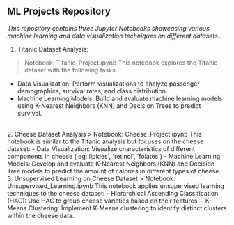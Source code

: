 **ML Projects Repository**
----------------------
*This repository contains three Jupyter Notebooks showcasing various machine learning and data visualization techniques on different datasets.*

1. Titanic Dataset Analysis:
> Notebook: Titanic_Project.ipynb
 This notebook explores the Titanic dataset with the following tasks:
- Data Visualization: Perform visualizations to analyze passenger demographics, survival rates, and class distribution.
- Machine Learning Models: Build and evaluate machine learning models using K-Nearest Neighbors (KNN) and Decision Trees to predict survival.

</br>
2. Cheese Dataset Analysis
> Notebook: Cheese_Project.ipynb
 This notebook is similar to the Titanic analysis but focuses on the cheese dataset:
- Data Visualization: Visualize characteristics of different components in cheese ( eg:'lipides', 'retinol', 'folates')
- Machine Learning Models: Develop and evaluate K-Nearest Neighbors (KNN) and Decision Tree models to predict the amount of calories in different types of cheese.

</br>
3. Unsupervised Learning on Cheese Dataset
> Notebook: Unsupervised_Learning.ipynb
 This notebook applies unsupervised learning techniques to the cheese dataset:
- Hierarchical Ascending Classification (HAC): Use HAC to group cheese varieties based on their features.
- K-Means Clustering: Implement K-Means clustering to identify distinct clusters within the cheese data.
